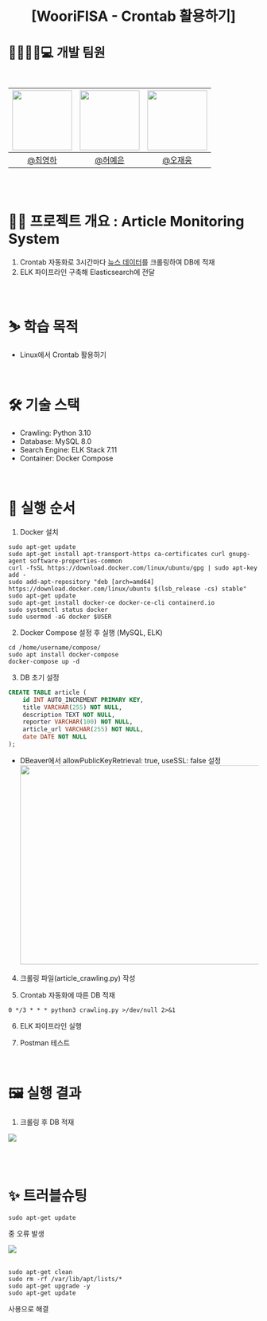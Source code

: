# <p align="center">[WooriFISA - Crontab 활용하기] 

<h1 style="font-size: 25px;"> 👨‍👨‍👧‍👦💻 개발 팀원 <br>
<br>

|<img src="https://avatars.githubusercontent.com/u/98442485?v=4" width="120" height="120"/>|<img src="https://avatars.githubusercontent.com/u/38968449?v=4" width="120" height="120"/>|<img src="https://avatars.githubusercontent.com/u/175371231?v=4" width="120" height="120"/>|
|:-:|:-:|:-:|
|[@최영하](https://github.com/LeeYeonhee-00)|[@허예은](https://github.com/yyyeun)|[@오재웅](https://github.com/ohwoong2)|
<br>

# 🙆‍♀️ 프로젝트 개요 : Article Monitoring System
1. Crontab 자동화로 3시간마다 [뉴스 데이터](https://www.mk.co.kr/news/society/general/)를 크롤링하여 DB에 적재
2. ELK 파이프라인 구축해 Elasticsearch에 전달
<br>

# ⛷ 학습 목적
- Linux에서 Crontab 활용하기
<br>

# 🛠 기술 스택 
- Crawling: Python 3.10
- Database: MySQL 8.0
- Search Engine: ELK Stack 7.11
- Container: Docker Compose
<br>

# 🥾 실행 순서 
1. Docker 설치
```
sudo apt-get update
sudo apt-get install apt-transport-https ca-certificates curl gnupg-agent software-properties-common
curl -fsSL https://download.docker.com/linux/ubuntu/gpg | sudo apt-key add -
sudo add-apt-repository "deb [arch=amd64] https://download.docker.com/linux/ubuntu $(lsb_release -cs) stable"
sudo apt-get update
sudo apt-get install docker-ce docker-ce-cli containerd.io
sudo systemctl status docker
sudo usermod -aG docker $USER
```

2. Docker Compose 설정 후 실행 (MySQL, ELK)
```
cd /home/username/compose/
sudo apt install docker-compose
docker-compose up -d
```

3. DB 초기 설정
```sql
CREATE TABLE article (
    id INT AUTO_INCREMENT PRIMARY KEY,
    title VARCHAR(255) NOT NULL,
    description TEXT NOT NULL,
    reporter VARCHAR(100) NOT NULL,
    article_url VARCHAR(255) NOT NULL,
    date DATE NOT NULL
);
```
- DBeaver에서 allowPublicKeyRetrieval: true, useSSL: false 설정
  <img src="https://github.com/user-attachments/assets/3a0837c6-b255-42d6-b693-8123dd141746" width="600" height="400"/>

4. 크롤링 파일(article_crawling.py) 작성

5. Crontab 자동화에 따른 DB 적재
```
0 */3 * * * python3 crawling.py >/dev/null 2>&1
```

6. ELK 파이프라인 실행

7. Postman 테스트
<br>

# 🖼 실행 결과

1. 크롤링 후 DB 적재
<img src="https://github.com/user-attachments/assets/59f799ba-f8cf-427d-866a-ffaa9d58b33c">

<br><br>

# ✨ 트러블슈팅 
```
sudo apt-get update
```
중 오류 발생

<img src="https://github.com/user-attachments/assets/13868a39-fc73-45ed-8748-48781e8b8bf9">
<br><br>

```
sudo apt-get clean 
sudo rm -rf /var/lib/apt/lists/*
sudo apt-get upgrade -y
sudo apt-get update
```
사용으로 해결



